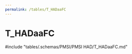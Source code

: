 ```yaml
---
permalink: /tables/T_HADaaFC
---
```

# T_HADaaFC
<!-- SPDX-License-Identifier: MPL-2.0 -->

<!-- ATTENTION : Ne pas supprimer ou modifier la ligne ci-dessous -->
#include "tables/.schemas/PMSI/PMSI HAD/T_HADaaFC.md"
<!-- ATTENTION : Ne pas supprimer ou modifier la ligne ci-dessus -->
